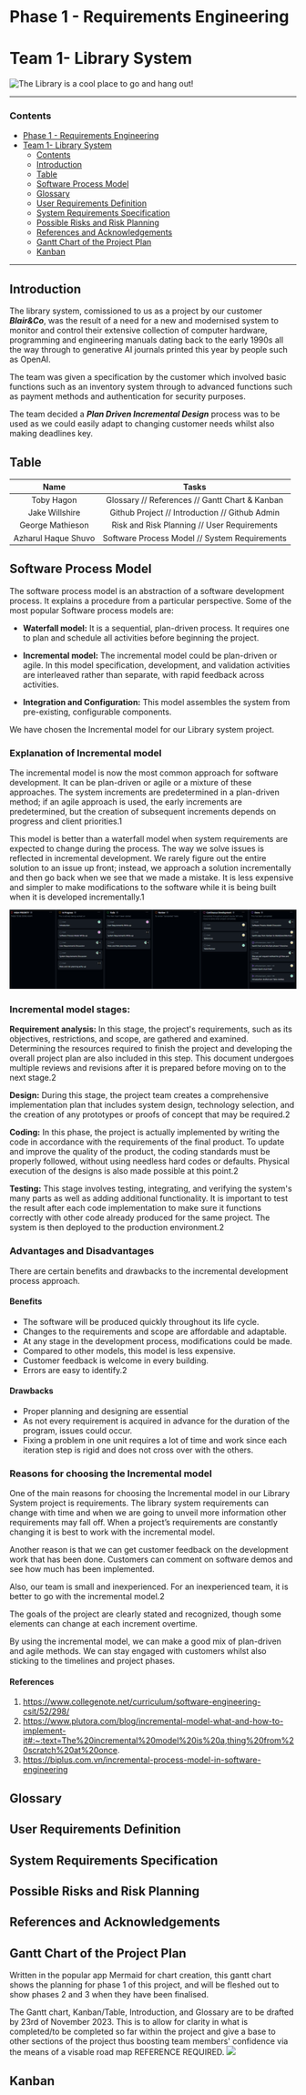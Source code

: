 # Phase 1 - Requirements Engineering

# Team 1- Library System
![The Library is a cool place to go and hang out!](https://th.bing.com/th/id/OIP.GBmXICXxseHDVOZBynhjPwHaEc?pid=ImgDet&rs=1 "The Library is a cool place to go and hang out!")
___
### Contents
- [Phase 1 - Requirements Engineering](#phase-1---requirements-engineering)
- [Team 1- Library System](#team-1--library-system)
    - [Contents](#contents)
  - [Introduction](#introduction)
  - [Table](#table)
  - [Software Process Model](#software-process-model)
  - [Glossary](#glossary)
  - [User Requirements Definition](#user-requirements-definition)
  - [System Requirements Specification](#system-requirements-specification)
  - [Possible Risks and Risk Planning](#possible-risks-and-risk-planning)
  - [References and Acknowledgements](#references-and-acknowledgements)
  - [Gantt Chart of the Project Plan](#gantt-chart-of-the-project-plan)
  - [Kanban](#kanban)
___
## Introduction

The library system, comissioned to us as a project by our customer ***Blair&Co***, was the result of a need for a new and modernised system to monitor and control their extensive collection of computer hardware, programming and engineering manuals dating back to the early 1990s all the way through to generative AI journals printed this year by people such as OpenAI.

The team was given a specification by the customer which involved basic functions such as an inventory system through to advanced functions such as payment methods and authentication for security purposes.

The team decided a ***Plan Driven Incremental Design*** process was to be used as we could easily adapt to changing customer needs whilst also making deadlines key.


## Table

| Name | Tasks |
|:---:|:---:|
| Toby Hagon | Glossary // References // Gantt Chart & Kanban
| Jake Willshire | Github Project // Introduction // Github Admin
| George Mathieson | Risk and Risk Planning // User Requirements
| Azharul Haque Shuvo | Software Process Model // System Requirements
## Software Process Model
The software process model is an abstraction of a software development process. It explains a procedure from a particular perspective. Some of the most popular Software process models are:

- **Waterfall model:** It is a sequential, plan-driven process. It requires one to plan and schedule all activities before beginning the project.

- **Incremental model:**  The incremental model could be plan-driven or agile. In this model specification, development, and validation activities are interleaved rather than separate, with rapid feedback across activities.

- **Integration and Configuration:** This model assembles the system from pre-existing, configurable components.

We have chosen the Incremental model for our Library system project. 

### Explanation of Incremental model

The incremental model is now the most common approach for software development. It can be plan-driven or agile or a mixture of these approaches. The system increments are predetermined in a plan-driven method; if an agile approach is used, the early increments are predetermined, but the creation of subsequent increments depends on progress and client priorities.1 

This model is better than a waterfall model when system requirements are expected to change during the process. The way we solve issues is reflected in incremental development. We rarely figure out the entire solution to an issue up front; instead, we approach a solution incrementally and then go back when we see that we made a mistake. It is less expensive and simpler to make modifications to the software while it is being built when it is developed incrementally.1

![Incremental Model](image.png)

### Incremental model stages:

**Requirement analysis:** In this stage, the project's requirements, such as its objectives, restrictions, and scope, are gathered and examined. Determining the resources required to finish the project and developing the overall project plan are also included in this step. This document undergoes multiple reviews and revisions after it is prepared before moving on to the next stage.2

**Design:** During this stage, the project team creates a comprehensive implementation plan that includes system design, technology selection, and the creation of any prototypes or proofs of concept that may be required.2

**Coding:** In this phase, the project is actually implemented by writing the code in accordance with the requirements of the final product. To update and improve the quality of the product, the coding standards must be properly followed, without using needless hard codes or defaults. Physical execution of the designs is also made possible at this point.2

**Testing:** This stage involves testing, integrating, and verifying the system's many parts as well as adding additional functionality. It is important to test the result after each code implementation to make sure it functions correctly with other code already produced for the same project. The system is then deployed to the production environment.2

### Advantages and Disadvantages

There are certain benefits and drawbacks to the incremental development process approach.

#### Benefits

* The software will be produced quickly throughout its life cycle.
* Changes to the requirements and scope are affordable and adaptable.
* At any stage in the development process, modifications could be made.
* Compared to other models, this model is less expensive.
* Customer feedback is welcome in every building.
* Errors are easy to identify.2

#### Drawbacks

* Proper planning and designing are essential
* As not every requirement is acquired in advance for the duration of the program, issues could occur.
* Fixing a problem in one unit requires a lot of time and work since each iteration step is rigid and does not cross over with the others.

### Reasons for choosing the Incremental model

One of the main reasons for choosing the Incremental model in our Library System project is requirements. The library system requirements can change with time and when we are going to unveil more information other requirements may fall off. When a project’s requirements are constantly changing it is best to work with the incremental model.

Another reason is that we can get customer feedback on the development work that has been done. Customers can comment on software demos and see how much has been implemented. 

Also, our team is small and inexperienced. For an inexperienced team, it is better to go with the incremental model.2 

The goals of the project are clearly stated and recognized, though some elements can change at each increment overtime.

By using the incremental model, we can make a good mix of plan-driven and agile methods. We can stay engaged with customers whilst also sticking to the timelines and project phases.

#### References
1. https://www.collegenote.net/curriculum/software-engineering-csit/52/298/
2. https://www.plutora.com/blog/incremental-model-what-and-how-to-implement-it#:~:text=The%20incremental%20model%20is%20a,thing%20from%20scratch%20at%20once.
3. https://biplus.com.vn/incremental-process-model-in-software-engineering

## Glossary
## User Requirements Definition
## System Requirements Specification
## Possible Risks and Risk Planning
## References and Acknowledgements
## Gantt Chart of the Project Plan
Written in the popular app Mermaid for chart creation, this gantt chart shows the planning for phase 1 of this project, and will be fleshed out to show phases 2 and 3 when they have been finalised.

The Gantt chart, Kanban/Table, Introduction, and Glossary are to be drafted by 23rd of November 2023. This is to allow for clarity in what is completed/to be completed so far within the project and give a base to other sections of the project thus boosting team members' confidence via the means of a visable road map REFERENCE REQUIRED.
[![](https://mermaid.ink/img/pako:eNrNVcFu2zAM_RVCZ3mL7KEFdG3WYhgCBEmHYUAuqk0n2mzZo-QWQdF_Hx07TpwmO6zANp9E8T3yiaSlZ5FWGQot1saFsHLAX7ChQLhHU4KCOVXfMQ1w1_rhZmOoR2Um4G1FpQkA02k0m0Xf-Ot8nhm2cnBTlaUN1q277c7koDolG2StUiXjJFIqiidxIlU2gsUHWCyTySVYcoDlcnIdqfgAG6tZVnl4MoTtmVL0HmZ89KLDTK1PG-9bWBfO12V2LA72ab-yF6OmBuMyWGCOhI6jaU9PjTR5QIId96rHL_DR4hPo3tWi9qHG8r549i_wZ2MJS3TBX1JGfy6MXuuikf-iuuXWByz_X30L63_4LjSvoC6Mc8Pg_TON7_Z9T9XpNH5ygaqs2RmdZ76zEabEHNDq6qDvuo93a50prMexvj7H7n8ClZytz715KPD9Z-MezN9Id1dU3hvavjEVnM81KuuZWRga1-1_fETaVg75EgsbJA80AECvSR7rUfvWLZu6LrZHsYCnoO8xc0BNTpUfQS2LmO1FDpyBclKr06v1pFzrNJNvLtk45XxjmBf36ToDdB1L9WG4QCGZ_IabHHMTXuk66avDYVqukKJEfh9sxs_LcwtfCS5_iSuheZlhbpoirMTKvTDUNKFabl0qdKAGpWjq9oGZWrMmUwqdm8Ljyy8lyRdl?type=png)](https://mermaid-js.github.io/mermaid-live-editor/edit#pako:eNrNVcFu2zAM_RVCZ3mL7KEFdG3WYhgCBEmHYUAuqk0n2mzZo-QWQdF_Hx07TpwmO6zANp9E8T3yiaSlZ5FWGQot1saFsHLAX7ChQLhHU4KCOVXfMQ1w1_rhZmOoR2Um4G1FpQkA02k0m0Xf-Ot8nhm2cnBTlaUN1q277c7koDolG2StUiXjJFIqiidxIlU2gsUHWCyTySVYcoDlcnIdqfgAG6tZVnl4MoTtmVL0HmZ89KLDTK1PG-9bWBfO12V2LA72ab-yF6OmBuMyWGCOhI6jaU9PjTR5QIId96rHL_DR4hPo3tWi9qHG8r549i_wZ2MJS3TBX1JGfy6MXuuikf-iuuXWByz_X30L63_4LjSvoC6Mc8Pg_TON7_Z9T9XpNH5ygaqs2RmdZ76zEabEHNDq6qDvuo93a50prMexvj7H7n8ClZytz715KPD9Z-MezN9Id1dU3hvavjEVnM81KuuZWRga1-1_fETaVg75EgsbJA80AECvSR7rUfvWLZu6LrZHsYCnoO8xc0BNTpUfQS2LmO1FDpyBclKr06v1pFzrNJNvLtk45XxjmBf36ToDdB1L9WG4QCGZ_IabHHMTXuk66avDYVqukKJEfh9sxs_LcwtfCS5_iSuheZlhbpoirMTKvTDUNKFabl0qdKAGpWjq9oGZWrMmUwqdm8Ljyy8lyRdl)
## Kanban